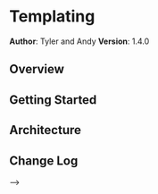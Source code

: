 # Templating

**Author**: Tyler and Andy
**Version**: 1.4.0

## Overview
<!--
Using handlebars, we added template capability and refarctored much of the code to utilize ES6 arrow functions -->

## Getting Started
<!-- Get the handlebars CDN, utilize the proper script tag to instantiate handlebars templating, study up on your arrow functions! -->

## Architecture
<!-- This was created with HTML, CSS, Javascript, jQuery, and handlebars. We also used the icomoon library for our icon menu. -->

## Change Log
<!-- Use this are to document the iterative changes made to your application as each feature is successfully implemented. Use time stamps. Here's an examples:
07-13-2018 9:00am - Added handlebars CDN, added handlebars script tag and template structure
07-13-2018 9:30am - Updated article.js to enable the tempate to consume the blog objects
07-13-2018 10:00am - Converted articleView to arrow functions
07-13-2018 12:00pm - Lots of debugging, particularly understanding the context of 'this'
07-13-2018 1:00pm - finished all items!

## Credits and Collaborations
<!-- Kat and Katy gave us some words of inspiration.
We give credit to MIT for the licsence and we used the icomoon for icons
We used normalize.css from MIT
Handlebarsjs for the template
-->
-->